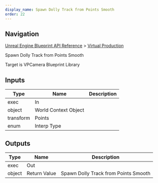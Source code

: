 ```yaml
---
display_name: Spawn Dolly Track from Points Smooth
order: 22
---
```

## Navigation

[Unreal Engine Blueprint API Reference](https://dev.epicgames.com/documentation/en-us/unreal-engine/BlueprintAPI) > [Virtual Production](https://dev.epicgames.com/documentation/en-us/unreal-engine/BlueprintAPI/VirtualProduction)

Spawn Dolly Track from Points Smooth

Target is VPCamera Blueprint Library

## Inputs

| Type | Name | Description |
| --- | --- | --- |
| exec | In |  |
| object | World Context Object |  |
| transform | Points |  |
| enum | Interp Type |  |

## Outputs

| Type | Name | Description |
| --- | --- | --- |
| exec | Out |  |
| object | Return Value | Spawn Dolly Track from Points Smooth |
